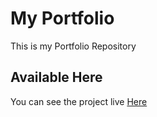 # My Portfolio

This is my Portfolio Repository

## Available Here

You can see the project live [Here](https://yembonee.github.io/portfolio/)
